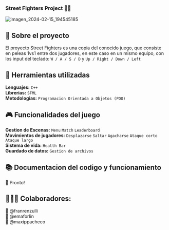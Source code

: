 ### Street Fighters Project 🐱‍👤 

![imagen_2024-02-15_194545185](https://github.com/franrenzulli/final-project-cpp/assets/85003859/16550743-4a34-4a7f-b853-3ffe4bef9380)

## 🚀 Sobre el proyecto
El proyecto Street Fighters es una copia del conocido juego, que consiste en peleas 1vs1 entre dos jugadores, en este caso en un mismo equipo, con los input del teclado: `W / A / S / D` y `Up / Right / Down / Left`

## 🥋 Herramientas utilizadas
**Lenguajes:** `C++`<br> 
**Librerias:** `SFML`<br>
**Metodologias:** `Programacion Orientada a Objetos (POO)`<br>

## 🎮 Funcionalidades del juego
**Gestion de Escenas:** `Menu` `Match` `Leaderboard`<br>
**Movimientos de jugadores:** `Desplazarse` `Saltar` `Agacharse` `Ataque corto` `Ataque largo`<br>
**Sistema de vida:** `Health Bar`<br>
**Guardado de datos:** `Gestion de archivos`<br>

## 📚 Documentacion del codigo y funcionamiento

🧉 Pronto!
 
## 👩🏻‍💻 Colaboradores:
🔰  @franrenzulli<br>
🔰  @emaforlin<br>
🔰  @maxippacheco

